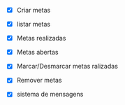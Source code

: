 - [x] Criar metas 
- [x] listar metas
- [x] Metas realizadas
- [x] Metas abertas
- [x] Marcar/Desmarcar metas ralizadas
- [x] Remover metas
- [x] sistema de mensagens
      